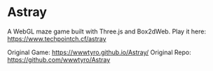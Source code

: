 # Astray

A WebGL maze game built with Three.js and Box2dWeb. Play it here: https://www.techpointch.cf/astray

Original Game: https://wwwtyro.github.io/Astray/
Original Repo: https://github.com/wwwtyro/Astray